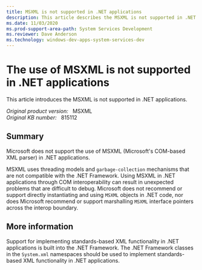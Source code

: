 ```yaml
---
title: MSXML is not supported in .NET applications
description: This article describes the MSXML is not supported in .NET applications.
ms.date: 11/03/2020
ms.prod-support-area-path: System Services Development
ms.reviewer: Dave Anderson
ms.technology: windows-dev-apps-system-services-dev
---
```

# The use of MSXML is not supported in .NET applications

This article introduces the MSXML is not supported in .NET applications.

_Original product version:_ &nbsp; MSXML  
_Original KB number:_ &nbsp; 815112

## Summary

Microsoft does not support the use of MSXML (Microsoft's COM-based XML parser) in .NET applications.

MSXML uses threading models and `garbage-collection` mechanisms that are not compatible with the .NET Framework. Using MSXML in .NET applications through COM interoperability can result in unexpected problems that are difficult to debug. Microsoft does not recommend or support directly instantiating and using `MSXML` objects in .NET code, nor does Microsoft recommend or support marshalling `MSXML` interface pointers across the interop boundary.

## More information

Support for implementing standards-based XML functionality in .NET applications is built into the .NET Framework. The .NET Framework classes in the `System.xml` namespaces should be used to implement standards-based XML functionality in .NET applications.
